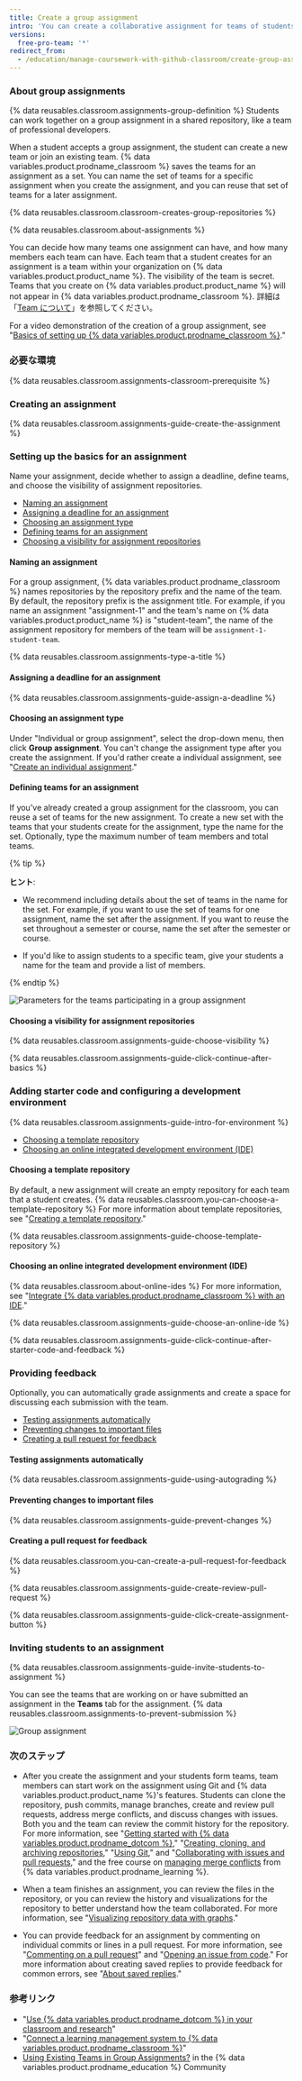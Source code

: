 ```yaml
---
title: Create a group assignment
intro: 'You can create a collaborative assignment for teams of students who participate in your course.'
versions:
  free-pro-team: '*'
redirect_from:
  - /education/manage-coursework-with-github-classroom/create-group-assignments
---
```


### About group assignments

{% data reusables.classroom.assignments-group-definition %} Students can work together on a group assignment in a shared repository, like a team of professional developers.

When a student accepts a group assignment, the student can create a new team or join an existing team. {% data variables.product.prodname_classroom %} saves the teams for an assignment as a set. You can name the set of teams for a specific assignment when you create the assignment, and you can reuse that set of teams for a later assignment.

{% data reusables.classroom.classroom-creates-group-repositories %}

{% data reusables.classroom.about-assignments %}

You can decide how many teams one assignment can have, and how many members each team can have. Each team that a student creates for an assignment is a team within your organization on {% data variables.product.product_name %}. The visibility of the team is secret. Teams that you create on {% data variables.product.product_name %} will not appear in {% data variables.product.prodname_classroom %}. 詳細は「[Team について](/github/setting-up-and-managing-organizations-and-teams/about-teams)」を参照してください。

For a video demonstration of the creation of a group assignment, see "[Basics of setting up {% data variables.product.prodname_classroom %}](/education/manage-coursework-with-github-classroom/basics-of-setting-up-github-classroom)."

### 必要な環境

{% data reusables.classroom.assignments-classroom-prerequisite %}

### Creating an assignment

{% data reusables.classroom.assignments-guide-create-the-assignment %}

### Setting up the basics for an assignment

Name your assignment, decide whether to assign a deadline, define teams, and choose the visibility of assignment repositories.

- [Naming an assignment](#naming-an-assignment)
- [Assigning a deadline for an assignment](#assigning-a-deadline-for-an-assignment)
- [Choosing an assignment type](#choosing-an-assignment-type)
- [Defining teams for an assignment](#defining-teams-for-an-assignment)
- [Choosing a visibility for assignment repositories](#choosing-a-visibility-for-assignment-repositories)

#### Naming an assignment

For a group assignment, {% data variables.product.prodname_classroom %} names repositories by the repository prefix and the name of the team. By default, the repository prefix is the assignment title. For example, if you name an assignment "assignment-1" and the team's name on {% data variables.product.product_name %} is "student-team", the name of the assignment repository for members of the team will be `assignment-1-student-team`.

{% data reusables.classroom.assignments-type-a-title %}

#### Assigning a deadline for an assignment

{% data reusables.classroom.assignments-guide-assign-a-deadline %}

#### Choosing an assignment type

Under "Individual or group assignment", select the drop-down menu, then click **Group assignment**. You can't change the assignment type after you create the assignment. If you'd rather create a individual assignment, see "[Create an individual assignment](/education/manage-coursework-with-github-classroom/create-an-individual-assignment)."

#### Defining teams for an assignment

If you've already created a group assignment for the classroom, you can reuse a set of teams for the new assignment. To create a new set with the teams that your students create for the assignment, type the name for the set. Optionally, type the maximum number of team members and total teams.

{% tip %}

**ヒント**:

- We recommend including details about the set of teams in the name for the set. For example, if you want to use the set of teams for one assignment, name the set after the assignment. If you want to reuse the set throughout a semester or course, name the set after the semester or course.

- If you'd like to assign students to a specific team, give your students a name for the team and provide a list of members.

{% endtip %}

![Parameters for the teams participating in a group assignment](/assets/images/help/classroom/assignments-define-teams.png)

#### Choosing a visibility for assignment repositories

{% data reusables.classroom.assignments-guide-choose-visibility %}

{% data reusables.classroom.assignments-guide-click-continue-after-basics %}

### Adding starter code and configuring a development environment

{% data reusables.classroom.assignments-guide-intro-for-environment %}

- [Choosing a template repository](#choosing-a-template-repository)
- [Choosing an online integrated development environment (IDE)](#choosing-an-online-integrated-development-environment-ide)

#### Choosing a template repository

By default, a new assignment will create an empty repository for each team that a student creates. {% data reusables.classroom.you-can-choose-a-template-repository %} For more information about template repositories, see "[Creating a template repository](/github/creating-cloning-and-archiving-repositories/creating-a-template-repository)."

{% data reusables.classroom.assignments-guide-choose-template-repository %}

#### Choosing an online integrated development environment (IDE)

{% data reusables.classroom.about-online-ides %} For more information, see "[Integrate {% data variables.product.prodname_classroom %} with an IDE](/education/manage-coursework-with-github-classroom/integrate-github-classroom-with-an-ide)."

{% data reusables.classroom.assignments-guide-choose-an-online-ide %}

{% data reusables.classroom.assignments-guide-click-continue-after-starter-code-and-feedback %}

### Providing feedback

Optionally, you can automatically grade assignments and create a space for discussing each submission with the team.

- [Testing assignments automatically](#testing-assignments-automatically)
- [Preventing changes to important files](#preventing-changes-to-important-files)
- [Creating a pull request for feedback](#creating-a-pull-request-for-feedback)

#### Testing assignments automatically

{% data reusables.classroom.assignments-guide-using-autograding %}

#### Preventing changes to important files

{% data reusables.classroom.assignments-guide-prevent-changes %}

#### Creating a pull request for feedback

{% data reusables.classroom.you-can-create-a-pull-request-for-feedback %}

{% data reusables.classroom.assignments-guide-create-review-pull-request %}

{% data reusables.classroom.assignments-guide-click-create-assignment-button %}

### Inviting students to an assignment

{% data reusables.classroom.assignments-guide-invite-students-to-assignment %}

You can see the teams that are working on or have submitted an assignment in the **Teams** tab for the assignment. {% data reusables.classroom.assignments-to-prevent-submission %}

<div class="procedural-image-wrapper">
  <img alt="Group assignment" class="procedural-image-wrapper" src="/assets/images/help/classroom/assignment-group-hero.png">
</div>

### 次のステップ

- After you create the assignment and your students form teams, team members can start work on the assignment using Git and {% data variables.product.product_name %}'s features. Students can clone the repository, push commits, manage branches, create and review pull requests, address merge conflicts, and discuss changes with issues. Both you and the team can review the commit history for the repository. For more information, see "[Getting started with {% data variables.product.prodname_dotcom %}](/github/getting-started-with-github)," "[Creating, cloning, and archiving repositories](/github/creating-cloning-and-archiving-repositories)," "[Using Git](/github/using-git)," and "[Collaborating with issues and pull requests](/github/collaborating-with-issues-and-pull-requests)," and the free course on [managing merge conflicts](https://lab.github.com/githubtraining/managing-merge-conflicts) from {% data variables.product.prodname_learning %}.

- When a team finishes an assignment, you can review the files in the repository, or you can review the history and visualizations for the repository to better understand how the team collaborated. For more information, see "[Visualizing repository data with graphs](/github/visualizing-repository-data-with-graphs)."

- You can provide feedback for an assignment by commenting on individual commits or lines in a pull request. For more information, see "[Commenting on a pull request](/github/collaborating-with-issues-and-pull-requests/commenting-on-a-pull-request)" and "[Opening an issue from code](/github/managing-your-work-on-github/opening-an-issue-from-code)." For more information about creating saved replies to provide feedback for common errors, see "[About saved replies](/github/writing-on-github/about-saved-replies)."

### 参考リンク

- "[Use {% data variables.product.prodname_dotcom %} in your classroom and research](/education/teach-and-learn-with-github-education/use-github-in-your-classroom-and-research)"
- "[Connect a learning management system to {% data variables.product.prodname_classroom %}](/education/manage-coursework-with-github-classroom/connect-a-learning-management-system-to-github-classroom)"
- [Using Existing Teams in Group Assignments?](https://education.github.community/t/using-existing-teams-in-group-assignments/6999) in the {% data variables.product.prodname_education %} Community
